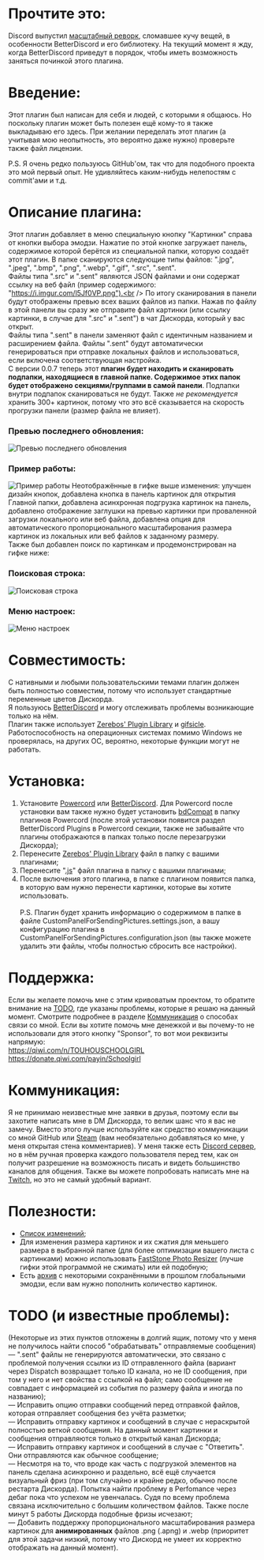 # Прочтите это:
Discord выпустил [масштабный реворк](https://www.reddit.com/r/BetterDiscordOfficial/comments/17gkg0g/betterdiscord_and_themesplugins_broken/), сломавшее кучу вещей, в особенности BetterDiscord и его библиотеку. На текущий момент я жду, когда BetterDiscord приведут в порядок, чтобы иметь возможность заняться починкой этого плагина.

# Введение:
Этот плагин был написан для себя и людей, с которыми я общаюсь. Но поскольку плагин может быть полезен ещё кому-то я также выкладываю его здесь. При желании переделать этот плагин (а учитывая мою неопытность, это вероятно даже нужно) проверьте также файл лицензии.<br />

P.S. Я очень редко пользуюсь GitHub'ом, так что для подобного проекта это мой первый опыт. Не удивляйтесь каким-нибудь нелепостям с commit'ами и т.д.<br />

# Описание плагина:
Этот плагин добавляет в меню специальную кнопку "Картинки" справа от кнопки выбора эмодзи. Нажатие по этой кнопке загружает панель, содержимое которой берётся из специальной папки, которую создаёт этот плагин. В папке сканируются следующие типы файлов: ".jpg", ".jpeg", ".bmp", ".png", ".webp", ".gif", ".src", ".sent".<br />
Файлы типа ".src" и ".sent" являются JSON файлами и они содержат ссылку на веб файл (пример содержимого: "https://i.imgur.com/l5Jf0VP.png").<br />
По итогу сканирования в панели будут отображены превью всех ваших файлов из папки. Нажав по файлу в этой панели вы сразу же отправите файл картинки (или ссылку картинки, в случае для ".src" и ".sent") в чат Дискорда, который у вас открыт.<br />
Файлы типа ".sent" в панели заменяют файл с идентичным названием и расширением файла. Файлы ".sent" будут автоматически генерироваться при отправке локальных файлов и использоваться, если включена соответствующая настройка.<br />
С версии 0.0.7 теперь этот **плагин будет находить и сканировать подпапки, находящиеся в главной папке. Содержимое этих папок будет отображено секциями/группами в самой панели**. Подпапки внутри подпапок сканироваться не будут. Также *не рекомендуется* хранить 300+ картинок, потому что это всё сказывается на скорость прогрузки панели (размер файла не влияет).<br />
### Превью последнего обновления:
![Превью последнего обновления](https://raw.githubusercontent.com/Japanese-Schoolgirl/DiscordPlugin-CustomPanelForSendingPictures/main/Previews/Overall.png)
### Пример работы:
![Пример работы](https://raw.githubusercontent.com/Japanese-Schoolgirl/DiscordPlugin-CustomPanelForSendingPictures/main/Previews/WorkExample.gif)
Неотображённые в гифке выше изменения: улучшен дизайн кнопок, добавлена кнопка в панель картинок для открытия Главной папки, добавлена асинхронная подгрузка картинок на панель, добавлено отображение заглушки на превью картинки при проваленной загрузки локального или веб файла, добавлена опция для автоматического пропорционального масштабирования размера картинок из локальных или веб файлов к заданному размеру.<br />
Также был добавлен поиск по картинкам и продемонстрирован на гифке ниже:<br />
### Поисковая строка:
![Поисковая строка](https://raw.githubusercontent.com/Japanese-Schoolgirl/DiscordPlugin-CustomPanelForSendingPictures/main/Previews/SearchBar.gif)
### Меню настроек:
![Меню настроек](https://raw.githubusercontent.com/Japanese-Schoolgirl/DiscordPlugin-CustomPanelForSendingPictures/main/Previews/Settings_RU.png)

# Совместимость:
С нативными и любыми пользовательскими темами плагин должен быть полностью совместим, потому что использует стандартные переменные цветов Дискорда.<br />
Я пользуюсь [BetterDiscord](https://github.com/BetterDiscord/BetterDiscord) и могу отслеживать проблемы возникающие только на нём.<br />
Плагин также использует [Zerebos' Plugin Library](https://rauenzi.github.io/BDPluginLibrary/release/0PluginLibrary.plugin.js) и [gifsicle](http://www.lcdf.org/gifsicle/).<br />
Работоспособность на операционных системах помимо Windows не проверялась, на других ОС, вероятно, некоторые функции могут не работать.<br />

# Установка:
1) Установите [Powercord](https://powercord.dev/installation) или [BetterDiscord](https://github.com/rauenzi/BBDInstaller/releases/latest/download/BandagedBD.exe). Для Powercord после установки вам также нужно будет установить [bdCompat](https://github.com/Juby210/bdCompat#installation) в папку плагинов Powercord (после этой установки появится раздел BetterDiscord Plugins в Powercord секции, также не забывайте что плагины отображаются в папках только после перезагрузки Дискорда);<br />
2) Перенесите [Zerebos' Plugin Library](https://rauenzi.github.io/BDPluginLibrary/release/0PluginLibrary.plugin.js) файл в папку с вашими плагинами;<br />
3) Перенесите "[.js](https://raw.githubusercontent.com/Japanese-Schoolgirl/DiscordPlugin-CustomPanelForSendingPictures/main/CustomPanelForSendingPictures.plugin.js)" файл плагина в папку с вашими плагинами;<br />
4) После включения этого плагина, в папке с плагином появится папка, в которую вам нужно перенести картинки, которые вы хотите использовать.<br />
<br />P.S. Плагин будет хранить информацию о содержимом в папке в файле CustomPanelForSendingPictures.settings.json, а вашу конфигурацию плагина в CustomPanelForSendingPictures.configuration.json (вы также можете удалить эти файлы, чтобы полностью сбросить все настройки).<br />

# Поддержка:
Если вы желаете помочь мне с этим кривоватым проектом, то обратите внимание на [TODO](https://github.com/Japanese-Schoolgirl/DiscordPlugin-CustomPanelForSendingPictures/blob/main/README_RU.md#%D0%BA%D0%BE%D0%BC%D0%BC%D1%83%D0%BD%D0%B8%D0%BA%D0%B0%D1%86%D0%B8%D1%8F), где указаны проблемы, которые я решаю на данный момент. Смотрите подробнее в разделе [Коммуникация](https://github.com/Japanese-Schoolgirl/DiscordPlugin-CustomPanelForSendingPictures/blob/main/README_RU.md#%D0%BA%D0%BE%D0%BC%D0%BC%D1%83%D0%BD%D0%B8%D0%BA%D0%B0%D1%86%D0%B8%D1%8F) о способах связи со мной.
Если вы хотите помочь мне денежкой и вы почему-то не использовали для этого кнопку "Sponsor", то вот мои реквизиты напрямую:<br />
https://qiwi.com/n/TOUHOUSCHOOLGIRL<br />
https://donate.qiwi.com/payin/Schoolgirl<br />

# Коммуникация:
Я не принимаю неизвестные мне заявки в друзья, поэтому если вы захотите написать мне в DM Дискорда, то велик шанс что я вас не замечу. Вместо этого лучше используйте как средство коммуникации со мной GitHub или [Steam](https://steamcommunity.com/id/EternalSchoolgirl/) (вам необязательно добавляться ко мне, у меня открытая стена комментариев). У меня также есть [Discord сервер](https://discord.gg/nZMbKkw), но в нём ручная проверка каждого пользователя перед тем, как он получит разрешение на возможность писать и видеть большинство каналов для общения. Также вы можете попробовать написать мне на [Twitch](https://www.twitch.tv/EternalSchoolgirl), но это не самый удобный вариант.<br />

# Полезности:
- [Список изменений](https://github.com/Japanese-Schoolgirl/DiscordPlugin-CustomPanelForSendingPictures/blob/main/Changelog.md);<br />
- Для изменения размера картинок и их сжатия для меньшего размера в выбранной папке (для более оптимизации вашего листа с картинками) можно использовать [FastStone Photo Resizer](https://www.faststone.org/FSResizerDownload.htm) (лучше гифки этой программой не сжимать) или ей подобную;<br />
- Есть [архив](https://mega.nz/folder/c3YSmJYb#vF9iswDuT0YqOreDA9KL-g) с некоторыми сохранёнными в прошлом глобальными эмодзи, если вам нужно пополнить количество картинок.<br />

# TODO (и известные проблемы):
(Некоторые из этих пунктов отложены в долгий ящик, потому что у меня не получилось найти способ "обрабатывать" отправляемые сообщения)<br />
— ".sent" файлы не генерируются автоматически, это связано с проблемой получения ссылки из ID отправленного файла (вариант через Dispatch возвращает только ID канала, но не ID сообщения, при том у него и нет свойства с ссылкой на файл; само сообщение не совпадает с информацией из события по размеру файла и иногда по названию);<br />
— Исправить опцию отправки сообщений перед отправкой файлов, которая отправляет сообщения без учёта разметки;<br />
— Исправить отправку картинок и сообщений в случае с нераскрытой полностью веткой сообщения. На данный момент картинки и сообщения отправляются только в открытый канал Дискорда;<br />
— Исправить отправку картинок и сообщений в случае с "Ответить". Они отправляются как обычное сообщение;<br />
— Несмотря на то, что вроде как часть с подгрузкой элементов на панель сделана асинхронно и раздельно, всё ещё случается визуальный фриз (при том случайно и крайне редко, обычно после рестарта Дискорда). Попытка найти проблему в Perfomance через дебаг пока что успехом не увенчалась. Судя по всему проблема связана исключительно с большим количеством файлов. Также после минут 5 работы Дискорда подобные фризы исчезают;<br />
— Добавить поддержку пропорционального масштабирования размера картинок для **анимированных** файлов .png (.apng) и .webp (приоритет для этой задачи низкий, потому что Дискорд не умеет их корректно отображать на данный момент).<br />
